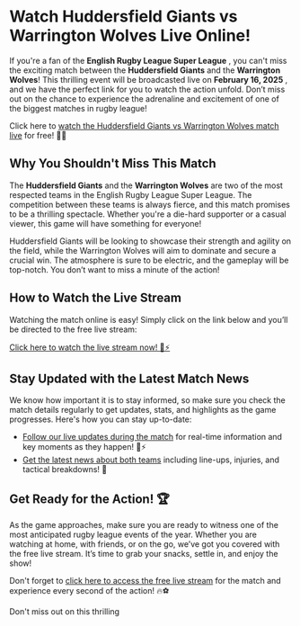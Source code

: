 # Watch Huddersfield Giants vs Warrington Wolves Live Online!

If you're a fan of the **English Rugby League Super League** , you can't miss the exciting match between the **Huddersfield Giants** and the **Warrington Wolves**! This thrilling event will be broadcasted live on **February 16, 2025** , and we have the perfect link for you to watch the action unfold. Don’t miss out on the chance to experience the adrenaline and excitement of one of the biggest matches in rugby league!

Click here to [watch the Huddersfield Giants vs Warrington Wolves match live](https://tinyurl.com/livestreamfreeo?st=Huddersfield+Giants+vs+Warrington+Wolves&si=ghc) for free! 🏉🔥

## Why You Shouldn't Miss This Match

The **Huddersfield Giants** and the **Warrington Wolves** are two of the most respected teams in the English Rugby League Super League. The competition between these teams is always fierce, and this match promises to be a thrilling spectacle. Whether you're a die-hard supporter or a casual viewer, this game will have something for everyone!

Huddersfield Giants will be looking to showcase their strength and agility on the field, while the Warrington Wolves will aim to dominate and secure a crucial win. The atmosphere is sure to be electric, and the gameplay will be top-notch. You don’t want to miss a minute of the action!

## How to Watch the Live Stream

Watching the match online is easy! Simply click on the link below and you’ll be directed to the free live stream:

[Click here to watch the live stream now! 🎥⚡](https://tinyurl.com/livestreamfreeo?st=Huddersfield+Giants+vs+Warrington+Wolves&si=ghc)

## Stay Updated with the Latest Match News

We know how important it is to stay informed, so make sure you check the match details regularly to get updates, stats, and highlights as the game progresses. Here's how you can stay up-to-date:

- [Follow our live updates during the match](https://tinyurl.com/livestreamfreeo?st=Huddersfield+Giants+vs+Warrington+Wolves&si=ghc) for real-time information and key moments as they happen! 📲⚡
- [Get the latest news about both teams](https://tinyurl.com/livestreamfreeo?st=Huddersfield+Giants+vs+Warrington+Wolves&si=ghc) including line-ups, injuries, and tactical breakdowns! 📰

## Get Ready for the Action! 🏆

As the game approaches, make sure you are ready to witness one of the most anticipated rugby league events of the year. Whether you are watching at home, with friends, or on the go, we’ve got you covered with the free live stream. It’s time to grab your snacks, settle in, and enjoy the show!

Don't forget to [click here to access the free live stream](https://tinyurl.com/livestreamfreeo?st=Huddersfield+Giants+vs+Warrington+Wolves&si=ghc) for the match and experience every second of the action! 🔥⚽

Don't miss out on this thrilling <stron></stron>

